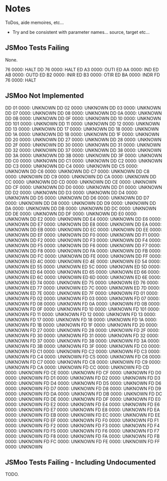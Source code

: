 # Notes

ToDos, aide memoires, etc...

- Try and be consistent with parameter names... source, target etc...

## JSMoo Tests Failing

None.

76 0000: HALT
DD 76 0000: HALT
ED A3 0000: OUTI
ED AA 0000: IND
ED AB 0000: OUTD
ED B2 0000: INIR
ED B3 0000: OTIR
ED BA 0000: INDR
FD 76 0000: HALT

## JSMoo Not Implemented

DD 01 0000: UNKNOWN
DD 02 0000: UNKNOWN
DD 03 0000: UNKNOWN
DD 07 0000: UNKNOWN
DD 08 0000: UNKNOWN
DD 0A 0000: UNKNOWN
DD 0B 0000: UNKNOWN
DD 0F 0000: UNKNOWN
DD 10 0000: UNKNOWN
DD 101 0000: UNKNOWN
DD 11 0000: UNKNOWN
DD 12 0000: UNKNOWN
DD 13 0000: UNKNOWN
DD 17 0000: UNKNOWN
DD 18 0000: UNKNOWN
DD 1A 0000: UNKNOWN
DD 1B 0000: UNKNOWN
DD 1F 0000: UNKNOWN
DD 20 0000: UNKNOWN
DD 27 0000: UNKNOWN
DD 28 0000: UNKNOWN
DD 2F 0000: UNKNOWN
DD 30 0000: UNKNOWN
DD 31 0000: UNKNOWN
DD 32 0000: UNKNOWN
DD 37 0000: UNKNOWN
DD 38 0000: UNKNOWN
DD 3A 0000: UNKNOWN
DD 3B 0000: UNKNOWN
DD 3F 0000: UNKNOWN
DD C0 0000: UNKNOWN
DD C1 0000: UNKNOWN
DD C2 0000: UNKNOWN
DD C3 0000: UNKNOWN
DD C4 0000: UNKNOWN
DD C5 0000: UNKNOWN
DD C6 0000: UNKNOWN
DD C7 0000: UNKNOWN
DD C8 0000: UNKNOWN
DD C9 0000: UNKNOWN
DD CA 0000: UNKNOWN
DD CC 0000: UNKNOWN
DD CD 0000: UNKNOWN
DD CE 0000: UNKNOWN
DD CF 0000: UNKNOWN
DD D0 0000: UNKNOWN
DD D1 0000: UNKNOWN
DD D2 0000: UNKNOWN
DD D3 0000: UNKNOWN
DD D4 0000: UNKNOWN
DD D5 0000: UNKNOWN
DD D6 0000: UNKNOWN
DD D7 0000: UNKNOWN
DD D8 0000: UNKNOWN
DD D9 0000: UNKNOWN
DD DA 0000: UNKNOWN
DD DB 0000: UNKNOWN
DD DC 0000: UNKNOWN
DD DE 0000: UNKNOWN
DD DF 0000: UNKNOWN
DD E0 0000: UNKNOWN
DD E2 0000: UNKNOWN
DD E4 0000: UNKNOWN
DD E6 0000: UNKNOWN
DD E7 0000: UNKNOWN
DD E8 0000: UNKNOWN
DD EA 0000: UNKNOWN
DD EB 0000: UNKNOWN
DD EC 0000: UNKNOWN
DD EE 0000: UNKNOWN
DD EF 0000: UNKNOWN
DD F0 0000: UNKNOWN
DD F1 0000: UNKNOWN
DD F2 0000: UNKNOWN
DD F3 0000: UNKNOWN
DD F4 0000: UNKNOWN
DD F5 0000: UNKNOWN
DD F6 0000: UNKNOWN
DD F7 0000: UNKNOWN
DD F8 0000: UNKNOWN
DD FA 0000: UNKNOWN
DD FB 0000: UNKNOWN
DD FC 0000: UNKNOWN
DD FE 0000: UNKNOWN
DD FF 0000: UNKNOWN
ED 4C 0000: UNKNOWN
ED 4E 0000: UNKNOWN
ED 54 0000: UNKNOWN
ED 55 0000: UNKNOWN
ED 5C 0000: UNKNOWN
ED 5D 0000: UNKNOWN
ED 64 0000: UNKNOWN
ED 65 0000: UNKNOWN
ED 66 0000: UNKNOWN
ED 6C 0000: UNKNOWN
ED 6D 0000: UNKNOWN
ED 6E 0000: UNKNOWN
ED 74 0000: UNKNOWN
ED 75 0000: UNKNOWN
ED 76 0000: UNKNOWN
ED 77 0000: UNKNOWN
ED 7C 0000: UNKNOWN
ED 7D 0000: UNKNOWN
ED 7E 0000: UNKNOWN
ED 7F 0000: UNKNOWN
FD 01 0000: UNKNOWN
FD 02 0000: UNKNOWN
FD 03 0000: UNKNOWN
FD 07 0000: UNKNOWN
FD 08 0000: UNKNOWN
FD 0A 0000: UNKNOWN
FD 0B 0000: UNKNOWN
FD 0F 0000: UNKNOWN
FD 10 0000: UNKNOWN
FD 101 0000: UNKNOWN
FD 11 0000: UNKNOWN
FD 12 0000: UNKNOWN
FD 13 0000: UNKNOWN
FD 17 0000: UNKNOWN
FD 18 0000: UNKNOWN
FD 1A 0000: UNKNOWN
FD 1B 0000: UNKNOWN
FD 1F 0000: UNKNOWN
FD 20 0000: UNKNOWN
FD 27 0000: UNKNOWN
FD 28 0000: UNKNOWN
FD 2F 0000: UNKNOWN
FD 30 0000: UNKNOWN
FD 31 0000: UNKNOWN
FD 32 0000: UNKNOWN
FD 37 0000: UNKNOWN
FD 38 0000: UNKNOWN
FD 3A 0000: UNKNOWN
FD 3B 0000: UNKNOWN
FD 3F 0000: UNKNOWN
FD C0 0000: UNKNOWN
FD C1 0000: UNKNOWN
FD C2 0000: UNKNOWN
FD C3 0000: UNKNOWN
FD C4 0000: UNKNOWN
FD C5 0000: UNKNOWN
FD C6 0000: UNKNOWN
FD C7 0000: UNKNOWN
FD C8 0000: UNKNOWN
FD C9 0000: UNKNOWN
FD CA 0000: UNKNOWN
FD CC 0000: UNKNOWN
FD CD 0000: UNKNOWN
FD CE 0000: UNKNOWN
FD CF 0000: UNKNOWN
FD D0 0000: UNKNOWN
FD D1 0000: UNKNOWN
FD D2 0000: UNKNOWN
FD D3 0000: UNKNOWN
FD D4 0000: UNKNOWN
FD D5 0000: UNKNOWN
FD D6 0000: UNKNOWN
FD D7 0000: UNKNOWN
FD D8 0000: UNKNOWN
FD D9 0000: UNKNOWN
FD DA 0000: UNKNOWN
FD DB 0000: UNKNOWN
FD DC 0000: UNKNOWN
FD DE 0000: UNKNOWN
FD DF 0000: UNKNOWN
FD E0 0000: UNKNOWN
FD E2 0000: UNKNOWN
FD E4 0000: UNKNOWN
FD E6 0000: UNKNOWN
FD E7 0000: UNKNOWN
FD E8 0000: UNKNOWN
FD EA 0000: UNKNOWN
FD EB 0000: UNKNOWN
FD EC 0000: UNKNOWN
FD EE 0000: UNKNOWN
FD EF 0000: UNKNOWN
FD F0 0000: UNKNOWN
FD F1 0000: UNKNOWN
FD F2 0000: UNKNOWN
FD F3 0000: UNKNOWN
FD F4 0000: UNKNOWN
FD F5 0000: UNKNOWN
FD F6 0000: UNKNOWN
FD F7 0000: UNKNOWN
FD F8 0000: UNKNOWN
FD FA 0000: UNKNOWN
FD FB 0000: UNKNOWN
FD FC 0000: UNKNOWN
FD FE 0000: UNKNOWN
FD FF 0000: UNKNOWN

## JSMoo Tests Failing - Including Undocumented

TODO.